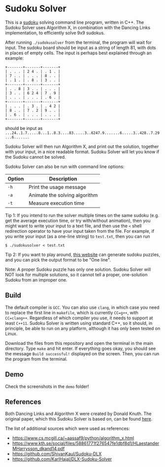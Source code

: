 # Sudoku Solver #

This is a [sudoku] solving command line program, written in C++. The Sudoku Solver uses Algorithm X, in combination with the Dancing Links implementation, to efficiently solve 9x9 sudokus.

After running `./sudokusolver` from the terminal, the program will wait for input. The sudoku board should be input as a string of length 81, with dots in places of empty cells. The input is perhaps best explained through an example:
~~~
+-------+-------+-------+
| . . . | 2 4 . | . 1 . |
| 7 . . | . . . | 8 . . |
| . 1 . | . 8 . | 3 . . |
+-------+-------+-------+
| . . 8 | 3 . . | . . . |
| 3 . . | 6 2 4 | 7 . 9 |
| . . . | . . . | . 6 . |
+-------+-------+-------+
| . . . | . 3 . | . 4 2 |
| 8 . . | 7 . 2 | 9 . . |
| . 6 . | . . . | . . . |
+-------+-------+-------+
~~~
should be input as 
`...24..1.7.....8...1..8.3....83.....3..6247.9.......6.....3..428..7.29...6.......`

Sudoku Solver will then run Algorithm X, and print out the solution, together with your input, in a nice readable format. Sudoku Solver will let you know if the Sudoku cannot be solved.

Sudoku Solver can also be run with command line options:

| Option          | Description                   |
| --------------- | ------------------------------|
| `-h`            | Print the usage message       |
| `-a`            | Animate the solving algorithm |
| `-t`            | Measure execution time        |

Tip 1: If you intend to run the solver multiple times on the same sudoku (e.g. get the average execution time, or try with/without animation), then you might want to write your input to a text file, and then use the `<` shell redirection operator to have your input taken from the file. For example, if you write your input (as a one-line string) to `test.txt`, then you can run
~~~
$ ./sudokusolver < test.txt
~~~

Tip 2: If you want to play around, [this website] can generate sudoku puzzles, and you can pick the output format to be "One line".

Note: A proper Sudoku puzzle has only one solution. Sudoku Solver will NOT look for multiple solutions, so it cannot tell a proper, one-solution Sudoku from an improper one.

## Build ##

The default compiler is `GCC`. You can also use `clang`, in which case you need to replace the first line in `makefile`, which is currently `CC=g++`, with `CC=clang++`. Regardless of which compiler you use, it needs to support at least `C++11`. Sudoku Solver is written using standard C++, so it should, in principle, be able to run on any platform, although it has only been tested on Linux.

Download the files from this repository and open the terminal in the main directory. Type `make` and hit enter. If everything goes okay, you should see the message `Build successful!` displayed on the screen. Then, you can run the program from the terminal.

## Demo ##

Check the screenshots in the `demo` folder!

## References ##

Both Dancing Links and Algorithm X were created by Donald Knuth. The original paper, which this Sudoku Solver is based on, can be found [here].

The list of additional sources which were used as references:
- https://www.cs.mcgill.ca/~aassaf9/python/algorithm_x.html
- https://www.kth.se/social/files/58861771f276547fe1dbf8d1/HLaestanderMHarrysson_dkand14.pdf
- https://github.com/ShivanKaul/Sudoku-DLX
- https://github.com/KarlHajal/DLX-Sudoku-Solver

[sudoku]: https://en.wikipedia.org/wiki/Sudoku
[this website]: https://qqwing.com/generate.html
[here]: https://www.ocf.berkeley.edu/~jchu/publicportal/sudoku/0011047.pdf

